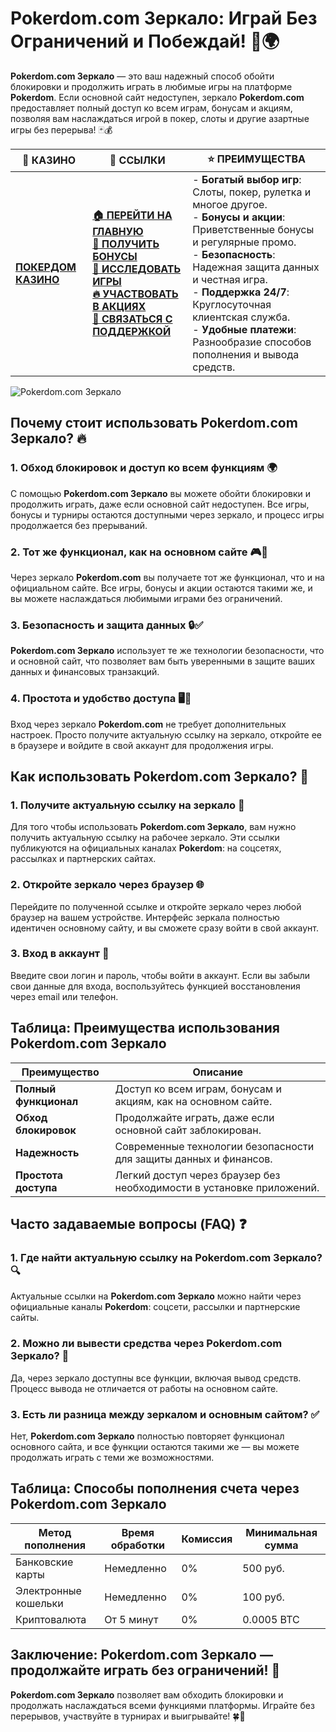 # **Pokerdom.com Зеркало: Играй Без Ограничений и Побеждай!** 🎰🌍

**Pokerdom.com Зеркало** — это ваш надежный способ обойти блокировки и продолжить играть в любимые игры на платформе **Pokerdom**. Если основной сайт недоступен, зеркало **Pokerdom.com** предоставляет полный доступ ко всем играм, бонусам и акциям, позволяя вам наслаждаться игрой в покер, слоты и другие азартные игры без перерыва! 🃏💰

| 🎰 **КАЗИНО**                             | 🔗 **ССЫЛКИ**                                                                                                                                                                                                 | ⭐ **ПРЕИМУЩЕСТВА**                                                                                     |
|-------------------------------------------|---------------------------------------------------------------------------------------------------------------------------------------------------------------------------------------------------------------|--------------------------------------------------------------------------------------------------------|
| **[ПОКЕРДОМ КАЗИНО](https://brandplay.link/4k77v2yx)** | **[🏠 ПЕРЕЙТИ НА ГЛАВНУЮ](https://brandplay.link/4k77v2yx)** <br> **[🎁 ПОЛУЧИТЬ БОНУСЫ](https://brandplay.link/4k77v2yx)** <br> **[🎲 ИССЛЕДОВАТЬ ИГРЫ](https://brandplay.link/4k77v2yx)** <br> **[🔥 УЧАСТВОВАТЬ В АКЦИЯХ](https://brandplay.link/4k77v2yx)** <br> **[💬 СВЯЗАТЬСЯ С ПОДДЕРЖКОЙ](https://brandplay.link/4k77v2yx)** | - **Богатый выбор игр**: Слоты, покер, рулетка и многое другое.<br>- **Бонусы и акции**: Приветственные бонусы и регулярные промо.<br>- **Безопасность**: Надежная защита данных и честная игра.<br>- **Поддержка 24/7**: Круглосуточная клиентская служба.<br>- **Удобные платежи**: Разнообразие способов пополнения и вывода средств. |

![Pokerdom.com Зеркало](https://sun9-78.userapi.com/impf/c847217/v847217583/ffb95/Q1_QHrnE5fw.jpg?size=1280x439&quality=96&sign=eaada05ad781ebcf409d1ae76d53df79&type=album)

## Почему стоит использовать **Pokerdom.com Зеркало**? 🔥

### 1. **Обход блокировок и доступ ко всем функциям** 🌍

С помощью **Pokerdom.com Зеркало** вы можете обойти блокировки и продолжить играть, даже если основной сайт недоступен. Все игры, бонусы и турниры остаются доступными через зеркало, и процесс игры продолжается без прерываний.

### 2. **Тот же функционал, как на основном сайте** 🎮💸

Через зеркало **Pokerdom.com** вы получаете тот же функционал, что и на официальном сайте. Все игры, бонусы и акции остаются такими же, и вы можете наслаждаться любимыми играми без ограничений.

### 3. **Безопасность и защита данных** 🔒✅

**Pokerdom.com Зеркало** использует те же технологии безопасности, что и основной сайт, что позволяет вам быть уверенными в защите ваших данных и финансовых транзакций.

### 4. **Простота и удобство доступа** 🖥️📱

Вход через зеркало **Pokerdom.com** не требует дополнительных настроек. Просто получите актуальную ссылку на зеркало, откройте ее в браузере и войдите в свой аккаунт для продолжения игры.

## Как использовать **Pokerdom.com Зеркало**? 🏁

### 1. **Получите актуальную ссылку на зеркало** 🔗

Для того чтобы использовать **Pokerdom.com Зеркало**, вам нужно получить актуальную ссылку на рабочее зеркало. Эти ссылки публикуются на официальных каналах **Pokerdom**: на соцсетях, рассылках и партнерских сайтах.

### 2. **Откройте зеркало через браузер** 🌐

Перейдите по полученной ссылке и откройте зеркало через любой браузер на вашем устройстве. Интерфейс зеркала полностью идентичен основному сайту, и вы сможете сразу войти в свой аккаунт.

### 3. **Вход в аккаунт** 📝

Введите свои логин и пароль, чтобы войти в аккаунт. Если вы забыли свои данные для входа, воспользуйтесь функцией восстановления через email или телефон.

## Таблица: Преимущества использования **Pokerdom.com Зеркало**

| Преимущество               | Описание                                       |
|----------------------------|------------------------------------------------|
| **Полный функционал**      | Доступ ко всем играм, бонусам и акциям, как на основном сайте. |
| **Обход блокировок**       | Продолжайте играть, даже если основной сайт заблокирован. |
| **Надежность**             | Современные технологии безопасности для защиты данных и финансов. |
| **Простота доступа**       | Легкий доступ через браузер без необходимости в установке приложений. |

## Часто задаваемые вопросы (FAQ) ❓

### **1. Где найти актуальную ссылку на **Pokerdom.com Зеркало**?** 🔍

Актуальные ссылки на **Pokerdom.com Зеркало** можно найти через официальные каналы **Pokerdom**: соцсети, рассылки и партнерские сайты.

### **2. Можно ли вывести средства через **Pokerdom.com Зеркало**?** 💸

Да, через зеркало доступны все функции, включая вывод средств. Процесс вывода не отличается от работы на основном сайте.

### **3. Есть ли разница между зеркалом и основным сайтом?** ✅

Нет, **Pokerdom.com Зеркало** полностью повторяет функционал основного сайта, и все функции остаются такими же — вы можете продолжать играть с теми же возможностями.

## Таблица: Способы пополнения счета через **Pokerdom.com Зеркало**

| Метод пополнения   | Время обработки | Комиссия | Минимальная сумма |
|---------------------|------------------|----------|-------------------|
| Банковские карты    | Немедленно       | 0%       | 500 руб.          |
| Электронные кошельки| Немедленно       | 0%       | 100 руб.          |
| Криптовалюта        | От 5 минут       | 0%       | 0.0005 BTC        |

## Заключение: **Pokerdom.com Зеркало** — продолжайте играть без ограничений! 🎉

**Pokerdom.com Зеркало** позволяет вам обходить блокировки и продолжать наслаждаться всеми функциями платформы. Играйте без перерывов, участвуйте в турнирах и выигрывайте! 🍀🎰

